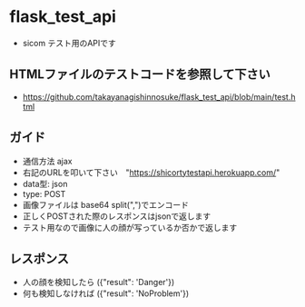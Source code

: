 # flask_test_api
- sicom テスト用のAPIです
## HTMLファイルのテストコードを参照して下さい
- https://github.com/takayanagishinnosuke/flask_test_api/blob/main/test.html
## ガイド
- 通信方法 ajax
-  右記のURLを叩いて下さい　"https://shicortytestapi.herokuapp.com/"
- data型: json
- type: POST
- 画像ファイルは base64 split(",")でエンコード
- 正しくPOSTされた際のレスポンスはjsonで返します
- テスト用なので画像に人の顔が写っているか否かで返します

## レスポンス
- 人の顔を検知したら ({"result": 'Danger'})
- 何も検知しなければ ({"result": 'NoProblem'})
